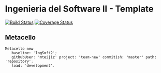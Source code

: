 # Ingenieria del Software II - Template

[![Build Status](https://travis-ci.org/mteijiz/team-new.svg?branch=master)](https://travis-ci.org/serpi90/is2-template)
[![Coverage Status](https://coveralls.io/repos/github/mteijiz/team-new/badge.svg?branch=master)](https://coveralls.io/github/uca-is2-2018/team-new?branch=master)

## Metacello

```smalltalk
Metacello new
   baseline: 'IngSoft2';
   githubUser: 'mteijiz' project: 'team-new' commitish: 'master' path: 'repository';
   load: 'development'.
```
